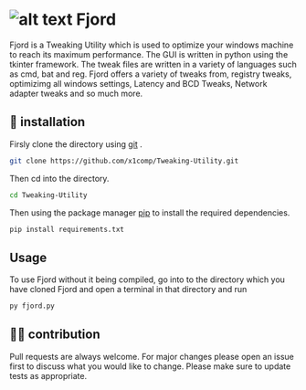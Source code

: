 # ![alt text](https://github.com/x1comp/Tweaking-Utility/blob/main/assets/logo.png)    Fjord
Fjord is a Tweaking Utility which is used to optimize your windows machine to reach its maximum performance. The GUI is written in python using the tkinter framework. The tweak files are written in a variety of languages such as cmd, bat and reg. Fjord offers a variety of tweaks from, registry tweaks, optimizimg all windows settings, Latency and BCD Tweaks, Network adapter tweaks and so much more.

## 🎯 installation
Firsly clone the directory using [git](https://git-scm.com/) .
```bash
git clone https://github.com/x1comp/Tweaking-Utility.git
```
Then cd into the directory.
```bash
cd Tweaking-Utility
````

Then using the package manager [pip](https://pypi.org/project/pip/) to install the required dependencies.

```bash
pip install requirements.txt
```

## Usage 
To use Fjord without it being compiled, go into to the directory which you have cloned Fjord and open a terminal in that directory and run
```bash 
py fjord.py
```

## 👨‍💻 contribution
Pull requests are always welcome. For major changes please open an issue first to discuss what you would like to change.
Please make sure to update tests as appropriate.
